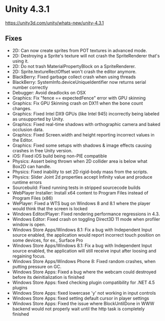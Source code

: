 # Unity 4.3.1

https://unity3d.com/unity/whats-new/unity-4.3.1

## Fixes



*   2D: Can now create sprites from POT textures in advanced mode.
*   2D: Destroying a Sprite's texture will not crash the SpriteRenderer that's using it.
*   2D: Do not trash MaterialPropertyBlock on a SpriteRenderer.
*   2D: Sprite.textureRectOffset won't crash the editor anymore.
*   BlackBerry: Fixed garbage collect crash when using threads
*   BlackBerry: SystemInfo.deviceUniqueIdentifier now returns serial number correctly
*   Debugger: Avoid deadlocks on OSX
*   Graphics: Fix "fence == expectedFence" error with GPU skinning
*   Graphics: Fix GPU Skinning crash on DX11 when the bone count changes.
*   Graphics: Fixed Intel DX9 GPUs (like Intel 945) incorrectly being labeled as unsupported by Unity.
*   Graphics: Fixed real-time shadows with orthographic camera and baked occlusion data.
*   Graphics: Fixed Screen.width and height reporting incorrect values in the Editor.
*   Graphics: Fixed some setups with shadows & image effects causing crashes in free Unity version.
*   iOS: Fixed iOS build being non-PIE compatible
*   Physics: Assert being thrown when 2D collider area is below what Box2D can handle.
*   Physics: Fixed inability to set 2D rigid-body mass from the scripts.
*   Physics: Slider Joint 2d properties accept Infinity value and produce runtime errors
*   Sourcebuild: Fixed running tests in stripped sourcecode builds
*   WebPlayer Installer: Install x64 content to Program Files instead of Program Files (x86)
*   WePlayer: Fixed a WTS bug on Windows 8 and 8.1 where the player would think that the screen is locked
*   Windows Editor/Player: Fixed rendering performance regressions in 4.3.
*   Windows Editor: Fixed crash on toggling Direct3D 11 mode when profiler window is open.
*   Windows Store Apps/Windows 8.1: Fix a bug with Independent Input source enabled, the application would report incorrect touch position on some devices, for ex., Surface Pro
*   Windows Store Apps/Windows 8.1: Fix a bug with Independent Input source enabled, the application will still receive input after loosing and regaining focus.
*   Windows Store Apps/Windows Phone 8: Fixed random crashes, when putting pressure on GC.
*   Windows Store Apps: Fixed a bug where the webcam could destroyed before its deinitialization is finished
*   Windows Store Apps: fixed checking plugin compatibility for .NET 4.5 plugins
*   Windows Store Apps: fixed lowercase 'y' not working in input controls
*   Windows Store Apps: fixed setting default cursor in player settings
*   Windows Store Apps: Fixed the issue where BlockUntilDone in WWW backend would not properly wait until the http task is completely finished